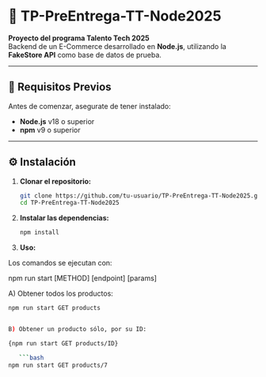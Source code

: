 <!-- # TP-PreEntrega-TT-Node2025

Proyecto del programa **Talento Tech 2025**.  
Backend de un **E-Commerce** desarrollado en **Node.js**, utilizando la [FakeStore API](https://fakestoreapi.com/) como base de datos de prueba.

---

## 🚀 Requisitos Previos

- Node.js v18+  
- npm v9+

---

## ⚙️ Instalación

1. Clonar el repositorio:
   ```bash
   git clone https://github.com/tu-usuario/TP-PreEntrega-TT-Node2025.git
   cd TP-PreEntrega-TT-Node2025

Instalar dependencias:

npm install

📌 Uso

Los comandos se ejecutan con:

npm run start <METHOD> <endpoint> [params]

🔹 Obtener todos los productos
npm run start GET products

🔹 Obtener un producto por ID
npm run start GET products/<productId>


Ejemplo:

npm run start GET products/7

🔹 Crear un producto nuevo
npm run start POST products <title> <price> <category>


Ejemplo:

npm run start POST products T-Shirt-Rex 300 remeras

🔹 Eliminar un producto
npm run start DELETE products/<productId>


Ejemplo:

npm run start DELETE products/11

Notas

La API es solo de prueba (FakeStore API).

Los productos creados o eliminados no persisten después de reiniciar. -->


# 🛒 TP-PreEntrega-TT-Node2025  
**Proyecto del programa Talento Tech 2025**  
Backend de un E-Commerce desarrollado en **Node.js**, utilizando la **FakeStore API** como base de datos de prueba.  

---

## 🚀 Requisitos Previos

Antes de comenzar, asegurate de tener instalado:

- **Node.js** v18 o superior  
- **npm** v9 o superior  

---

## ⚙️ Instalación

1. **Clonar el repositorio:**

   ```bash
   git clone https://github.com/tu-usuario/TP-PreEntrega-TT-Node2025.git
   cd TP-PreEntrega-TT-Node2025


2. **Instalar las dependencias:**

   ```bash
   npm install

3. **Uso:**

Los comandos se ejecutan con:

npm run start [METHOD] [endpoint] [params]


A)  Obtener todos los productos:

   ```bash
   npm run start GET products
   

B) Obtener un producto sólo, por su ID:

{npm run start GET products/ID}

      ```bash
   npm run start GET products/7
   
